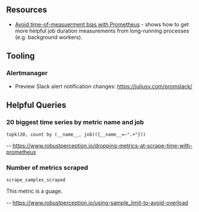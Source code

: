 ## Resources

* [Avoid time-of-measuerment bias with Prometheus](https://blog.lawrencejones.dev/incremental-measurement/) - shows how to get more helpful job duration measurements from long-running processes (e.g. background workers).

## Tooling

### Alertmanager

* Preview Slack alert notification changes: https://juliusv.com/promslack/

## Helpful Queries

### 20 biggest time series by metric name and job

```
topk(20, count by (__name__, job)({__name__=~".+"}))
```

-- https://www.robustperception.io/dropping-metrics-at-scrape-time-with-prometheus

### Number of metrics scraped

```
scrape_samples_scraped
```

This metric is a guage.

-- https://www.robustperception.io/using-sample_limit-to-avoid-overload
